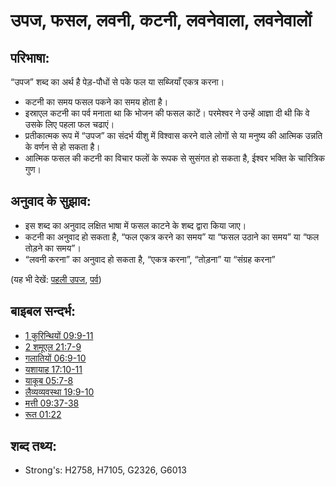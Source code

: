 # उपज, फसल, लवनी, कटनी, लवनेवाला, लवनेवालों #

## परिभाषा: ##

“उपज” शब्द का अर्थ है पेड़-पौधों से पके फल या सब्जियाँ एकत्र करना।

* कटनी का समय फसल पकने का समय होता है।
* इस्राएल कटनी का पर्व मनाता था कि भोजन की फसल काटें। परमेश्वर ने उन्हें आज्ञा दी थी कि वे उसके लिए पहला फल चढाएं।
* प्रतीकात्मक रूप में “उपज” का संदर्भ यीशु में विश्वास करने वाले लोगों से या मनुष्य की आत्मिक उन्नति के वर्णन से हो सकता है।
* आत्मिक फसल की कटनी का विचार फलों के रूपक से सुसंगत हो सकता है, ईश्वर भक्ति के चारित्रिक गुण।

## अनुवाद के सुझाव: ##

* इस शब्द का अनुवाद लक्षित भाषा में फसल काटने के शब्द द्वारा किया जाए।
* कटनी का अनुवाद हो सकता है, “फल एकत्र करने का समय” या “फसल उठाने का समय” या “फल तोड़ने का समय”।
* “लवनी करना” का अनुवाद हो सकता है, “एकत्र करना”, “तोड़ना” या “संग्रह करना”

(यह भी देखें: [पहली उपज](../other/firstfruit.md), [पर्व](../other/festival.md))

## बाइबल सन्दर्भ: ##

* [1 कुरिन्थियों 09:9-11](rc://hi/tn/help/1co/09/09)
* [2 शमूएल 21:7-9](rc://hi/tn/help/2sa/21/07)
* [गलातियों 06:9-10](rc://hi/tn/help/gal/06/09)
* [यशायाह 17:10-11](rc://hi/tn/help/isa/17/10)
* [याकूब 05:7-8](rc://hi/tn/help/jas/05/07)
* [लैव्यव्यवस्था 19:9-10](rc://hi/tn/help/lev/19/09)
* [मत्ती 09:37-38](rc://hi/tn/help/mat/09/37)
* [रूत 01:22](rc://hi/tn/help/rut/01/22)

## शब्द तथ्य: ##

* Strong's: H2758, H7105, G2326, G6013

